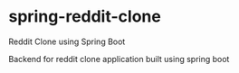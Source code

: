 # spring-reddit-clone
Reddit Clone using Spring Boot

Backend for reddit clone application built using spring boot
